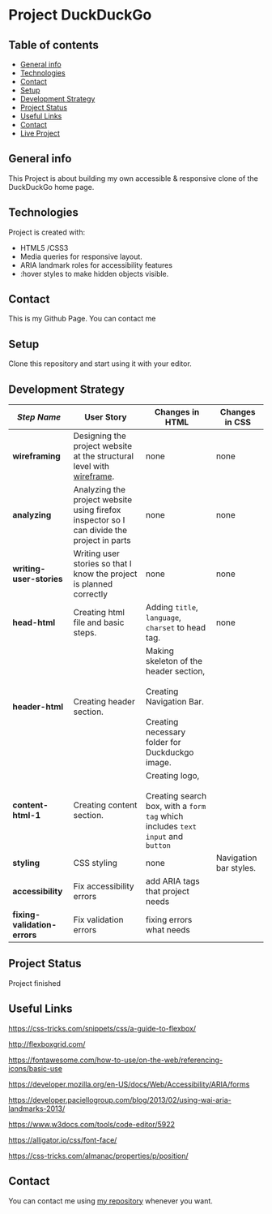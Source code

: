 
# Project DuckDuckGo

## Table of contents
* [General info](#general-info)
* [Technologies](#technologies)
* [Contact](#contact)
* [Setup](#setup)
* [Development Strategy](#development-strategy)
* [Project Status](#project-status)
* [Useful Links](#useful-links)
* [Contact](#contact)
* [Live Project](https://mesutbe.github.io/duck-duck-clone/)

## General info

This Project is about building my own accessible & responsive clone of the DuckDuckGo home page.
	
## Technologies
Project is created with:
* HTML5 /CSS3
* Media queries for responsive layout.
* ARIA landmark roles for accessibility features
* :hover styles to make hidden objects visible.
	
## Contact
This is my Github Page. You can contact me

## Setup
Clone this repository and start using it with your editor.

## Development Strategy
| _Step Name_ | User Story | Changes in HTML | Changes in CSS |
| --- | --- | --- | --- |
| __wireframing__ | Designing the project website  at the structural level with [wireframe](https://wireframe.cc/RKPcww). | none | none |
| __analyzing__ | Analyzing the project website using firefox inspector so I can divide the project in parts | none | none |
| __writing-user-stories__ | Writing user stories so that I know the project is planned correctly | none | none |
| __head-html__ | Creating html file and basic steps. | Adding `title`, `language`, `charset` to head tag. | none |
| __header-html__ | Creating header section. | Making skeleton of the header section, <br> <br>Creating Navigation Bar.<br> <br>Creating necessary folder for Duckduckgo image. |
| __content-html-1__ | Creating content section. | Creating logo, <br> <br>Creating search box, with a `form tag` which includes `text input` and `button` |
| __styling__ | CSS styling | none | Navigation bar styles.  |
| __accessibility__ | Fix accessibility errors | add ARIA tags that project needs |
| __fixing-validation-errors__ | Fix validation errors | fixing errors what needs |

## Project Status
Project finished

## Useful Links
https://css-tricks.com/snippets/css/a-guide-to-flexbox/

http://flexboxgrid.com/

https://fontawesome.com/how-to-use/on-the-web/referencing-icons/basic-use

https://developer.mozilla.org/en-US/docs/Web/Accessibility/ARIA/forms

https://developer.paciellogroup.com/blog/2013/02/using-wai-aria-landmarks-2013/

https://www.w3docs.com/tools/code-editor/5922

https://alligator.io/css/font-face/

https://css-tricks.com/almanac/properties/p/position/

## Contact

You can contact me using [my repository](https://mesutbe.github.io/) whenever you want.
